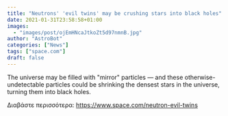 ```yaml
---
title: "Neutrons' 'evil twins' may be crushing stars into black holes"
date: 2021-01-31T23:58:58+01:00
images:
  - "images/post/ojEmHNcaJtkoZt5d97nmnB.jpg"
author: "AstroBot"
categories: ["News"]
tags: ["space.com"]
draft: false
---
```


The universe may be filled with "mirror" particles — and these otherwise-undetectable particles could be shrinking the densest stars in the universe, turning them into black holes. 

Διαβάστε περισσότερα: https://www.space.com/neutron-evil-twins
